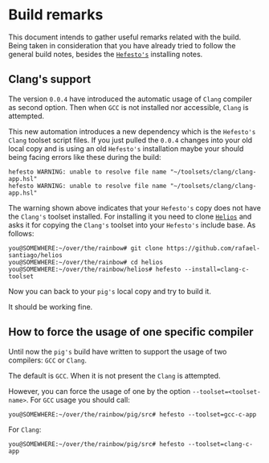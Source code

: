 # Build remarks

This document intends to gather useful remarks related with the build. Being taken in consideration
that you have already tried to follow the general build notes, besides the [``Hefesto's``](https://github.com/rafael-santiago/hefesto)
installing notes.

## Clang's support

The version ``0.0.4`` have introduced the automatic usage of ``Clang`` compiler as second option.
Then when ``GCC`` is not installed nor accessible, ``Clang`` is attempted.

This new automation introduces a new dependency which is the ``Hefesto's Clang`` toolset script files.
If you just pulled the ``0.0.4`` changes into your old local copy and is using an old ``Hefesto's``
installation maybe your should being facing errors like these during the build:

```
hefesto WARNING: unable to resolve file name "~/toolsets/clang/clang-app.hsl"
hefesto WARNING: unable to resolve file name "~/toolsets/clang/clang-app.hsl"
```

The warning shown above indicates that your ``Hefesto's`` copy does not have the ``Clang's`` toolset
installed. For installing it you need to clone [``Helios``](https://github.com/rafael-santiago/helios)
and asks it for copying the ``Clang's`` toolset into your ``Hefesto's`` include base. As follows:

```
you@SOMEWHERE:~/over/the/rainbow# git clone https://github.com/rafael-santiago/helios
you@SOMEWHERE:~/over/the/rainbow# cd helios
you@SOMEWHERE:~/over/the/rainbow/helios# hefesto --install=clang-c-toolset
```

Now you can back to your ``pig's`` local copy and try to build it.

It should be working fine.

## How to force the usage of one specific compiler

Until now the ``pig's`` build have written to support the usage of two compilers: ``GCC`` or ``Clang``.

The default is ``GCC``. When it is not present the ``Clang`` is attempted.

However, you can force the usage of one by the option ``--toolset=<toolset-name>``. For ``GCC`` usage
you should call:

```
you@SOMEWHERE:~/over/the/rainbow/pig/src# hefesto --toolset=gcc-c-app
```

For ``Clang``:

```
you@SOMEWHERE:~/over/the/rainbow/pig/src# hefesto --toolset=clang-c-app
```
